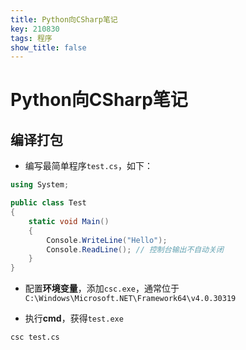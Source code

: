 ```yaml
---
title: Python向CSharp笔记
key: 210830
tags: 程序
show_title: false
---
```


# Python向CSharp笔记

## 编译打包
- 编写最简单程序`test.cs`，如下：

```cs
using System;

public class Test
{
	static void Main()
	{
		Console.WriteLine("Hello");
		Console.ReadLine();	// 控制台输出不自动关闭
	}
}
```

- 配置**环境变量**，添加`csc.exe`，通常位于`C:\Windows\Microsoft.NET\Framework64\v4.0.30319`

- 执行**cmd**，获得`test.exe`

```
csc test.cs
```
